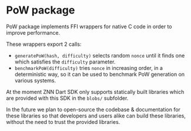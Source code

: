 # PoW package

PoW package implements FFI wrappers for native C code in order to improve performance.

These wrappers export 2 calls:

- `generatePoW(hash, difficulty)` selects random `nonce` until it finds one which satisfies the `difficulty`
  parameter.
- `benchmarkPoW(difficulty)` tries `nonce` in increasing order, in a deterministic way, so it can be used to benchmark
  PoW generation on various systems.

At the moment ZNN Dart SDK only supports statically built libraries which are provided with this SDK in the `blobs/`
subfolder.

In the future we plan to open-source the codebase & documentation for these libraries so that developers and users alike
can build these libraries, without the need to trust the provided libraries.
